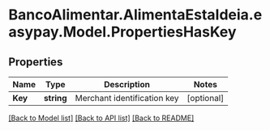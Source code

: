 # BancoAlimentar.AlimentaEstaIdeia.easypay.Model.PropertiesHasKey
## Properties

Name | Type | Description | Notes
------------ | ------------- | ------------- | -------------
**Key** | **string** | Merchant identification key | [optional] 

[[Back to Model list]](../README.md#documentation-for-models) [[Back to API list]](../README.md#documentation-for-api-endpoints) [[Back to README]](../README.md)

